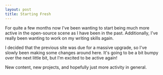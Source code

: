 ```yaml
---
layout: post
title: Starting Fresh
---
```


For quite a few months now I've been wanting to start being much more active in
the open-source scene as I have been in the past. Additionally, I've really been
wanting to work on my writing skills again.

I decided that the previous site was due for a massive upgrade, so I've slowly
been making some changes around here. It's going to be a bit bumpy over the next
little bit, but I'm excited to be active again!

New content, new projects, and hopefully just more activity in general.
